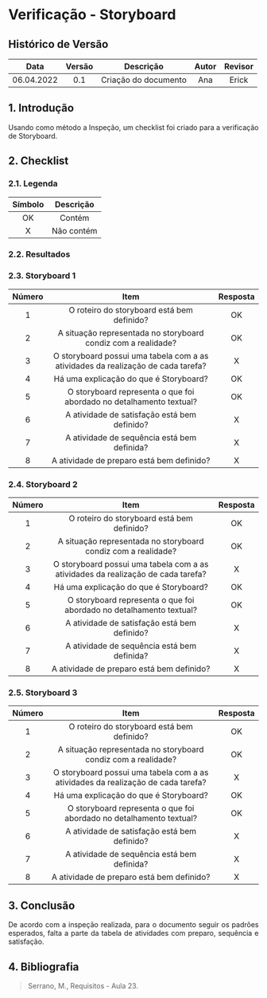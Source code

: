 # Verificação - Storyboard


## Histórico de Versão

|  Data  | Versão | Descrição | Autor | Revisor |
| :----: | :----: | :-------: | :---: | :----:  |
| 06.04.2022 | 0.1 | Criação do documento | Ana | Erick |

## 1. Introdução
<p style="text-align: justify;">Usando como método a Inspeção, um checklist foi criado para a verificação de Storyboard.
</p>

## 2. Checklist

### 2.1. Legenda

| Símbolo | Descrição |
| :-----: | :-------: |
| OK  | Contém  |
| X | Não contém  |

### 2.2. Resultados

### 2.3. Storyboard 1

| Número | Item | Resposta |
|:----:|:----:|:----:|
|1|O roteiro do storyboard está bem definido?|OK|
|2|A situação representada no storyboard condiz com a realidade?|OK|
|3|O storyboard possui uma tabela com a as atividades da realização de cada tarefa?|X|
|4|Há uma explicação do que é Storyboard?|OK|
|5|O storyboard representa o que foi abordado no detalhamento textual?|OK|
|6|A atividade de satisfação está bem definido?|X|
|7|A atividade de sequência está bem definida?|X|
|8|A atividade de preparo está bem definido?|X|

### 2.4. Storyboard 2

| Número | Item | Resposta |
|:----:|:----:|:----:|
|1|O roteiro do storyboard está bem definido?|OK|
|2|A situação representada no storyboard condiz com a realidade?|OK|
|3|O storyboard possui uma tabela com a as atividades da realização de cada tarefa?|X|
|4|Há uma explicação do que é Storyboard?|OK|
|5|O storyboard representa o que foi abordado no detalhamento textual?|OK|
|6|A atividade de satisfação está bem definido?|X|
|7|A atividade de sequência está bem definida?|X|
|8|A atividade de preparo está bem definido?|X|

### 2.5. Storyboard 3

| Número | Item | Resposta |
|:----:|:----:|:----:|
|1|O roteiro do storyboard está bem definido?|OK|
|2|A situação representada no storyboard condiz com a realidade?|OK|
|3|O storyboard possui uma tabela com a as atividades da realização de cada tarefa?|X|
|4|Há uma explicação do que é Storyboard?|OK|
|5|O storyboard representa o que foi abordado no detalhamento textual?|OK|
|6|A atividade de satisfação está bem definido?|X|
|7|A atividade de sequência está bem definida?|X|
|8|A atividade de preparo está bem definido?|X|

## 3. Conclusão
<p style="text-align: justify;">De acordo com a inspeção realizada, para o documento seguir os padrões esperados, falta a parte da tabela de atividades com preparo, sequência e satisfação.
</p>

## 4. Bibliografia
> Serrano, M., Requisitos - Aula 23.
